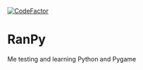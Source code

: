 [![CodeFactor](https://www.codefactor.io/repository/github/itsjony/ranpy/badge)](https://www.codefactor.io/repository/github/itsjony/ranpy)

# RanPy
Me testing and learning Python and Pygame
